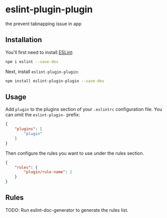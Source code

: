 # eslint-plugin-plugin

the prevent tabnapping issue in app

## Installation

You'll first need to install [ESLint](https://eslint.org/):

```sh
npm i eslint --save-dev
```

Next, install `eslint-plugin-plugin`:

```sh
npm install eslint-plugin-plugin --save-dev
```

## Usage

Add `plugin` to the plugins section of your `.eslintrc` configuration file. You can omit the `eslint-plugin-` prefix:

```json
{
    "plugins": [
        "plugin"
    ]
}
```


Then configure the rules you want to use under the rules section.

```json
{
    "rules": {
        "plugin/rule-name": 2
    }
}
```

## Rules

<!-- begin auto-generated rules list -->
TODO: Run eslint-doc-generator to generate the rules list.
<!-- end auto-generated rules list -->


